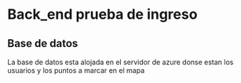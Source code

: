 # Back_end prueba de ingreso

## Base de datos 

La base de datos esta alojada en el servidor de azure donse estan los usuarios y los puntos a marcar en el mapa

